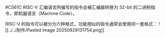 #CS61C
RISC-V 汇编语言所编写的指令会被汇编器转换为 32-bit 的二进制指令，即机器语言（Machine Code）。

RISC-V 的指令可以被分为六种格式，功能相似的指令通常会使用同一套格式：
![[../../附件/Pasted image 20250929131754.png]]

